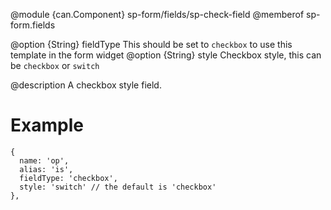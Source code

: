 
@module {can.Component} sp-form/fields/sp-check-field <sp-check-field />
@memberof sp-form.fields

@option {String} fieldType This should be set to `checkbox` to use this template in the form widget
@option {String} style Checkbox style, this can be `checkbox` or `switch`

@description
A checkbox style field.
# Example
```
{
  name: 'op',
  alias: 'is',
  fieldType: 'checkbox',
  style: 'switch' // the default is 'checkbox'
},
```
